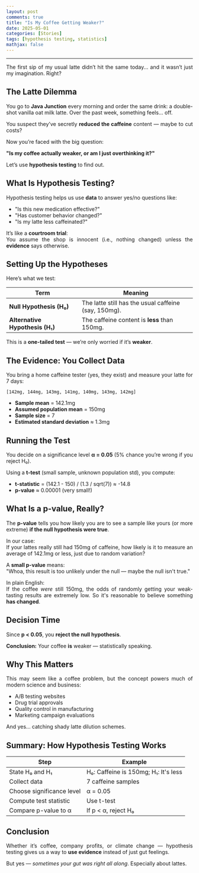 ```yaml
---
layout: post
comments: true
title: "Is My Coffee Getting Weaker?"
date: 2025-05-01
categories: [Stories]
tags: [hypothesis testing, statistics]
mathjax: false
---
```


<style>
p {
  text-align: justify;
}
.post pre, .post code {
    border: none;
    background-color: #eee;
}

</style>

---

The first sip of my usual latte didn’t hit the same today... and it wasn’t just my imagination. Right?

## The Latte Dilemma

You go to **Java Junction** every morning and order the same drink: a double-shot vanilla oat milk latte. Over the past week, something feels... off.

You suspect they’ve secretly **reduced the caffeine** content — maybe to cut costs?

Now you’re faced with the big question:

**"Is my coffee actually weaker, or am I just overthinking it?"**

Let’s use **hypothesis testing** to find out.

## What Is Hypothesis Testing?

Hypothesis testing helps us use **data** to answer yes/no questions like:

- "Is this new medication effective?"
- "Has customer behavior changed?"
- "Is my latte less caffeinated?"

It’s like a **courtroom trial**:  
You assume the shop is innocent (i.e., nothing changed) unless the **evidence** says otherwise.

## Setting Up the Hypotheses

Here’s what we test:

| Term                     | Meaning |
|--------------------------|---------|
| **Null Hypothesis (H₀)**      | The latte still has the usual caffeine (say, 150mg). |
| **Alternative Hypothesis (H₁)** | The caffeine content is **less** than 150mg.         |

This is a **one-tailed test** — we’re only worried if it’s **weaker**.

## The Evidence: You Collect Data

You bring a home caffeine tester (yes, they exist) and measure your latte for 7 days:

```
[142mg, 144mg, 143mg, 141mg, 140mg, 143mg, 142mg]
```

- **Sample mean** = 142.1mg  
- **Assumed population mean** = 150mg  
- **Sample size** = 7  
- **Estimated standard deviation** ≈ 1.3mg

## Running the Test

You decide on a significance level **α = 0.05** (5% chance you’re wrong if you reject H₀).

Using a **t-test** (small sample, unknown population std), you compute:

- **t-statistic** = (142.1 - 150) / (1.3 / sqrt(7)) ≈ -14.8  
- **p-value** ≈ 0.00001 (very small!)

## What Is a p-value, Really?

The **p-value** tells you how likely you are to see a sample like yours (or more extreme) **if the null hypothesis were true**.

In our case:  
If your lattes really still had 150mg of caffeine, how likely is it to measure an average of 142.1mg or less, just due to random variation?

A **small p-value** means:  
"Whoa, this result is too unlikely under the null — maybe the null isn't true."

In plain English:  
If the coffee *were* still 150mg, the odds of randomly getting your weak-tasting results are extremely low. So it's reasonable to believe something **has changed**.

## Decision Time

Since **p < 0.05**, you **reject the null hypothesis**.

**Conclusion:** Your coffee **is** weaker — statistically speaking.

## Why This Matters

This may seem like a coffee problem, but the concept powers much of modern science and business:

- A/B testing websites
- Drug trial approvals
- Quality control in manufacturing
- Marketing campaign evaluations

And yes... catching shady latte dilution schemes.

## Summary: How Hypothesis Testing Works

| Step                        | Example |
|-----------------------------|---------|
| State H₀ and H₁             | H₀: Caffeine is 150mg; H₁: It's less |
| Collect data                | 7 caffeine samples |
| Choose significance level   | α = 0.05 |
| Compute test statistic      | Use t-test |
| Compare p-value to α        | If p < α, reject H₀ |

## Conclusion

Whether it’s coffee, company profits, or climate change — hypothesis testing gives us a way to **use evidence** instead of just gut feelings.

But yes — *sometimes your gut was right all along*. Especially about lattes.
